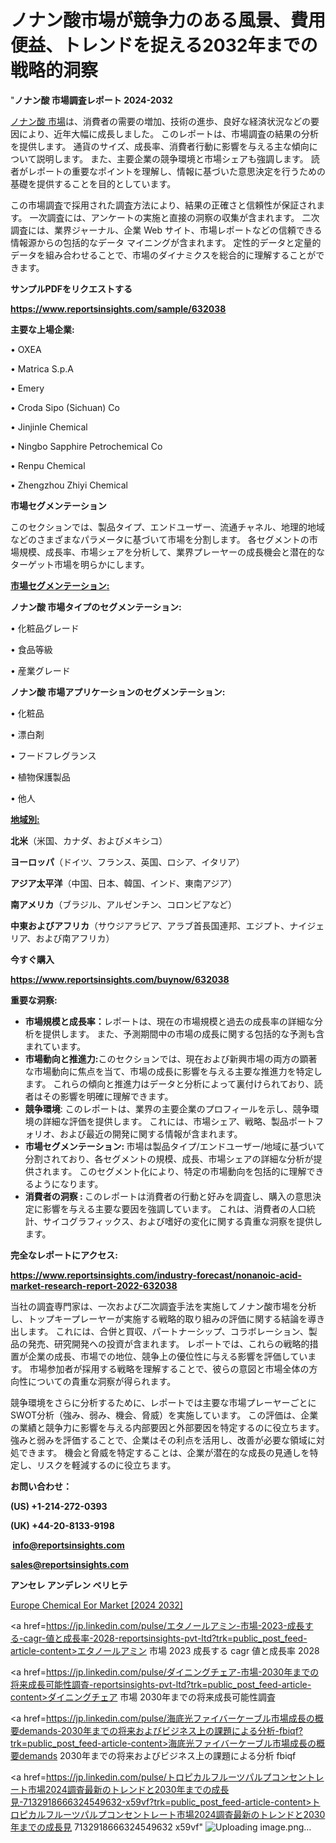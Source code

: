 # ノナン酸市場が競争力のある風景、費用便益、トレンドを捉える2032年までの戦略的洞察

"<strong>ノナン酸 市場調査レポート 2024-2032</strong>

<a href=https://www.reportsinsights.com/sample/632038>ノナン酸 市場</a>は、消費者の需要の増加、技術の進歩、良好な経済状況などの要因により、近年大幅に成長しました。 このレポートは、市場調査の結果の分析を提供します。 通貨のサイズ、成長率、消費者行動に影響を与える主な傾向について説明します。 また、主要企業の競争環境と市場シェアも強調します。 読者がレポートの重要なポイントを理解し、情報に基づいた意思決定を行うための基礎を提供することを目的としています。

この市場調査で採用された調査方法により、結果の正確さと信頼性が保証されます。 一次調査には、アンケートの実施と直接の洞察の収集が含まれます。 二次調査には、業界ジャーナル、企業 Web サイト、市場レポートなどの信頼できる情報源からの包括的なデータ マイニングが含まれます。 定性的データと定量的データを組み合わせることで、市場のダイナミクスを総合的に理解することができます。

<strong><b>サンプルPDFをリクエストする</b></strong>

<a href=https://www.reportsinsights.com/sample/632038><strong><u>https://www.reportsinsights.com/sample/632038</u></strong></a>

<strong>主要な上場企業:</strong>

• OXEA

• Matrica S.p.A

• Emery

• Croda Sipo (Sichuan) Co

• Jinjinle Chemical

• Ningbo Sapphire Petrochemical Co

• Renpu Chemical

• Zhengzhou Zhiyi Chemical

<strong>市場セグメンテーション</strong>

このセクションでは、製品タイプ、エンドユーザー、流通チャネル、地理的地域などのさまざまなパラメータに基づいて市場を分割します。 各セグメントの市場規模、成長率、市場シェアを分析して、業界プレーヤーの成長機会と潜在的なターゲット市場を明らかにします。

<strong><u>市場セグメンテーション</u></strong><strong><u>:</u></strong>

<strong>ノナン酸 市場タイプのセグメンテーション:</strong>

• 化粧品グレード

• 食品等級

• 産業グレード

<strong>ノナン酸 市場アプリケーションのセグメンテーション:</strong>

• 化粧品

• 漂白剤

• フードフレグランス

• 植物保護製品

• 他人

<strong><u>地域別</u></strong><strong><u>:</u></strong>

<strong>北米</strong>（米国、カナダ、およびメキシコ）

<strong>ヨーロッパ</strong>（ドイツ、フランス、英国、ロシア、イタリア）

<strong>アジア太平洋</strong>（中国、日本、韓国、インド、東南アジア）

<strong>南アメリカ</strong>（ブラジル、アルゼンチン、コロンビアなど）

<strong>中東およびアフリカ</strong>（サウジアラビア、アラブ首長国連邦、エジプト、ナイジェリア、および南アフリカ）

<strong>今すぐ購入</strong>

<a href=https://www.reportsinsights.com/buynow/632038><strong><u>https://www.reportsinsights.com/buynow/632038</u></strong></a>

<strong>重要な洞察:</strong>
<ul>
  <li><strong>市場規模と成長率：</strong>レポートは、現在の市場規模と過去の成長率の詳細な分析を提供します。 また、予測期間中の市場の成長に関する包括的な予測も含まれています。</li>
  <li><strong>市場動向と推進力:</strong>このセクションでは、現在および新興市場の両方の顕著な市場動向に焦点を当て、市場の成長に影響を与える主要な推進力を特定します。 これらの傾向と推進力はデータと分析によって裏付けられており、読者はその影響を明確に理解できます。</li>
  <li><strong>競争環境</strong>: このレポートは、業界の主要企業のプロフィールを示し、競争環境の詳細な評価を提供します。 これには、市場シェア、戦略、製品ポートフォリオ、および最近の開発に関する情報が含まれます。</li>
  <li><strong>市場セグメンテーション: </strong>市場は製品タイプ/エンドユーザー/地域に基づいて分割されており、各セグメントの規模、成長、市場シェアの詳細な分析が提供されます。 このセグメント化により、特定の市場動向を包括的に理解できるようになります。</li>
  <li><strong>消費者の洞察 : </strong>このレポートは消費者の行動と好みを調査し、購入の意思決定に影響を与える主要な要因を強調しています。 これは、消費者の人口統計、サイコグラフィックス、および嗜好の変化に関する貴重な洞察を提供します。</li>
</ul>
<strong>完全なレポートにアクセス:</strong>

<a href=https://www.reportsinsights.com/industry-forecast/nonanoic-acid-market-research-report-2022-632038><strong><u><b>https://www.reportsinsights.com/industry-forecast/nonanoic-acid-market-research-report-2022-632038</b></u></strong></a>

当社の調査専門家は、一次および二次調査手法を実施してノナン酸市場を分析し、トップキープレーヤーが実施する戦略的取り組みの評価に関する結論を導き出します。 これには、合併と買収、パートナーシップ、コラボレーション、製品の発売、研究開発への投資が含まれます。 レポートでは、これらの戦略的措置が企業の成長、市場での地位、競争上の優位性に与える影響を評価しています。 市場参加者が採用する戦略を理解することで、彼らの意図と市場全体の方向性についての貴重な洞察が得られます。

競争環境をさらに分析するために、レポートでは主要な市場プレーヤーごとにSWOT分析（強み、弱み、機会、脅威）を実施しています。 この評価は、企業の業績と競争力に影響を与える内部要因と外部要因を特定するのに役立ちます。 強みと弱みを評価することで、企業はその利点を活用し、改善が必要な領域に対処できます。 機会と脅威を特定することは、企業が潜在的な成長の見通しを特定し、リスクを軽減するのに役立ちます。

<strong>お問い合わせ：</strong>

<strong>(US) +1-214-272-0393</strong>

<strong>(UK) +44-20-8133-9198</strong>

<strong> </strong><a href=info@reportsinsights.com><strong><u>info@reportsinsights.com</u></strong></a>

<a href=sales@reportsinsights.com><strong><u>sales@reportsinsights.com</u></strong></a>

<strong>アンセレ アンデレン ベリヒテ</strong>

<a href=https://www.linkedin.com/pulse/europe-chemical-eor-markets-2024-comprehensive-21daf/>Europe Chemical Eor Market [2024 2032]</a>

<a href=https://jp.linkedin.com/pulse/エタノールアミン-市場-2023-成長する-cagr-値と成長率-2028-reportsinsights-pvt-ltd?trk=public_post_feed-article-content>エタノールアミン 市場 2023 成長する cagr 値と成長率 2028</a>

<a href=https://jp.linkedin.com/pulse/ダイニングチェア-市場-2030年までの将来成長可能性調査-reportsinsights-pvt-ltd?trk=public_post_feed-article-content>ダイニングチェア 市場 2030年までの将来成長可能性調査</a>

<a href=https://jp.linkedin.com/pulse/海底光ファイバーケーブル市場成長の概要demands-2030年までの将来およびビジネス上の課題による分析-fbiqf?trk=public_post_feed-article-content>海底光ファイバーケーブル市場成長の概要demands 2030年までの将来およびビジネス上の課題による分析 fbiqf</a>

<a href=https://jp.linkedin.com/pulse/トロピカルフルーツパルプコンセントレート市場2024調査最新のトレンドと2030年までの成長見-7132918666324549632-x59vf?trk=public_post_feed-article-content>トロピカルフルーツパルプコンセントレート市場2024調査最新のトレンドと2030年までの成長見 7132918666324549632 x59vf</a>"
![Uploading image.png…]()
